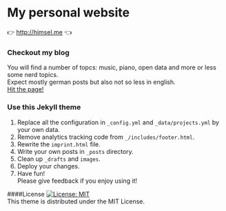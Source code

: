 # My personal website
:point_right: http://himsel.me :point_left:

### Checkout my blog
You will find a number of topcs: music, piano, open data and more or less some nerd topics.  
Expect mostly german posts but also not so less in english.  
[Hit the page!](http://himsel.me)

### Use this Jekyll theme
1. Replace all the configuration in `_config.yml` and `_data/projects.yml` by your own data.  
2. Remove analytics tracking code from `_/includes/footer.html`.  
3. Rewrite the `imprint.html` file.  
4. Write your own posts in `_posts` directory.  
5. Clean up `_drafts` and `images`.
6. Deploy your changes.  
7. Have fun!   
Please give feedback if you enjoy using it!

####License
[![License: MIT](https://img.shields.io/badge/License-MIT-yellow.svg)](https://opensource.org/licenses/MIT)  
This theme is distributed under the MIT License.
